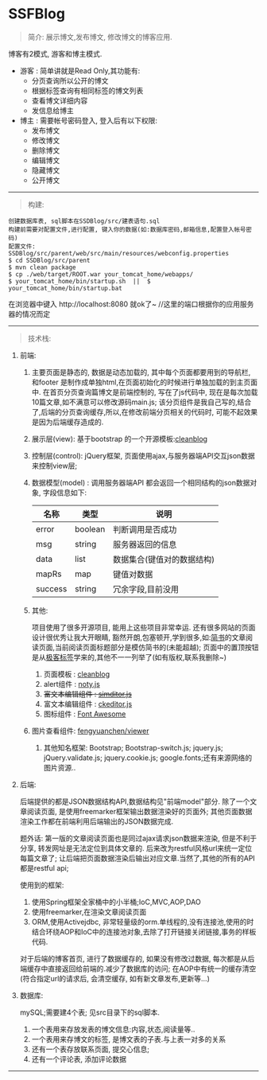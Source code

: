 # SSFBlog

> 简介:
    展示博文,发布博文, 修改博文的博客应用.
    
博客有2模式, 游客和博主模式.

- 游客 : 简单讲就是Read Only,其功能有:
    - 分页查询所以公开的博文 
    - 根据标签查询有相同标签的博文列表
    - 查看博文详细内容
    - 发信息给博主 
- 博主 : 需要帐号密码登入, 登入后有以下权限:
    - 发布博文
    - 修改博文
    - 删除博文
    - 编辑博文
    - 隐藏博文
    - 公开博文 
  

---
> 构建:
   
    创建数据库表, sql脚本在SSDBlog/src/建表语句.sql
    构建前需要对配置文件,进行配置, 键入你的数据(如:数据库密码,邮箱信息,配置登入帐号密码)
    配置文件: SSDBlog/src/parent/web/src/main/resources/webconfig.properties
    $ cd SSDBlog/src/parent
    $ mvn clean package
    $ cp ./web/target/ROOT.war your_tomcat_home/webapps/
    $ your_tomcat_home/bin/startup.sh  ||  $ your_tomcat_home/bin/startup.bat

 在浏览器中键入 http://localhost:8080 就ok了~           //这里的端口根据你的应用服务器的情况而定
 
 

---
> 技术栈:
1. 前端:
    1. 主要页面是静态的, 数据是动态加载的, 其中每个页面都要用到的导航栏, 和footer 是制作成单独html,在页面初始化的时候进行单独加载的到主页面中.
       在首页分页查询篇博文是前端控制的, 写在了js代码中, 现在是每次加载10篇文章,如不满意可以修改源码main.js; 该分页组件是我自己写的,结合了,后端的分页查询缓存,所以,在修改前端分页相关的代码时, 可能不起效果是因为后端缓存造成的.
    1. 展示层(view): 基于bootstrap 的一个开源模板:[cleanblog](https://startbootstrap.com/template-overviews/clean-blog/)
    1. 控制层(control): jQuery框架, 页面使用ajax,与服务器端API交互json数据来控制view层;
    1. 数据模型(model) : 调用服务器端API 都会返回一个相同结构的json数据对象, 字段信息如下:
    
        名称 | 类型 | 说明
        ---|---|---
        error | boolean | 判断调用是否成功
        msg| string | 服务器返回的信息
        data | list | 数据集合(键值对的数据结构)
        mapRs | map | 键值对数据
        success| string | 冗余字段,目前没用
    1. 其他: 
        
        项目使用了很多开源项目, 能用上这些项目非常幸运.
        还有很多网站的页面设计很优秀让我大开眼睛, 豁然开朗,包塞顿开,学到很多,如:[简书](http://www.jianshu.com/)的文章阅读页面,当前阅读页面标题部分是模仿简书的(未能超越);
        页面中的置顶按钮是从[极客标签](http://www.gbtags.com/)学来的,其他不一一列举了(如有版权,联系我删除~)
        1. 页面模板 : [cleanblog](https://startbootstrap.com/template-overviews/clean-blog/)
        1. alert组件 :  [noty.js](http://ned.im/noty) 
        1. ~~富文本编辑组件 :  [simditor.js](http://simditor.tower.im/)~~ 
        1. 富文本编辑组件 :  [ckeditor.js](http://ckeditor.com/)
        1. 图标组件 :  [Font Awesome](http://fontawesome.io/)
	1. 图片查看组件: [fengyuanchen/viewer](https://fengyuanchen.github.io/viewer)
        1. 其他知名框架: Bootstrap;
        Bootstrap-switch.js;
        jquery.js;
        jQuery.validate.js;
        jquery.cookie.js;
        google.fonts;还有来源网络的图片资源..
         
        
1. 后端:
    
    后端提供的都是JSON数据结构API,数据结构见"前端model"部分. 除了一个文章阅读页面, 是使用freemarker框架输出数据渲染好的页面外; 其他页面数据渲染工作都在前端利用后端输出的JSON数据完成.

    题外话: 第一版的文章阅读页面也是同过ajax请求json数据来渲染, 但是不利于分享, 转发网址是无法定位到具体文章的.
    后来改为restful风格url来统一定位每篇文章了; 让后端把页面数据渲染后输出对应文章.当然了,其他的所有的API都是restful api;
    
    使用到的框架:
    1. 使用Spring框架全家桶中的小半桶;IoC,MVC,AOP,DAO
    2. 使用freemarker,在渲染文章阅读页面
    3. ORM,使用Activejdbc, 非常轻量级的orm.单线程的,没有连接池,使用的时结合环绕AOP和IoC中的连接池对象,去除了打开链接关闭链接,事务的样板代码.
    
    对于后端的博客首页, 进行了数据缓存的, 如果没有修改过数据, 每次都是从后端缓存中直接返回给前端的.减少了数据库的访问; 在AOP中有统一的缓存清空(符合指定url的请求后, 会清空缓存, 如有新文章发布,更新等...)
    
1. 数据库:
    
     mySQL;需要建4个表; 见src目录下的sql脚本.
    1. 一个表用来存放发表的博文信息:内容,状态,阅读量等..
    2. 一个表用来存博文的标签, 是博文表的子表.与上表一对多的关系
    3. 还有一个表存放联系页面, 提交心信息;
    4. 还有一个评论表, 添加评论数据


       
---
